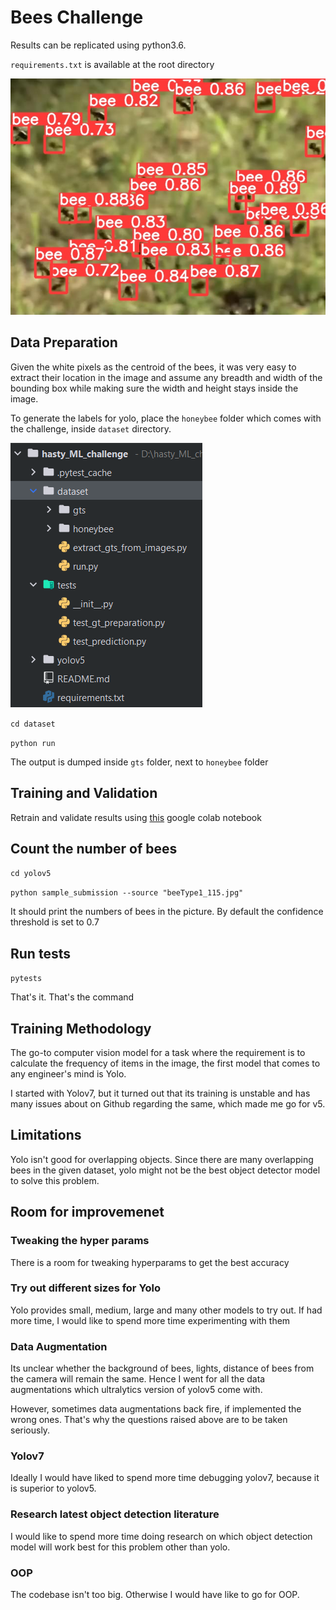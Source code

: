 # Bees Challenge

Results can be replicated using python3.6. 

`requirements.txt` is available at the root directory

![](yolov5/runs/detect/exp15/beeType1_115.jpg)

## Data Preparation

Given the white pixels as the centroid of the bees, it was very easy to extract their location in the image and assume any breadth and width of the bounding box while making sure the width and height stays inside the image.

To generate the labels for yolo, place the `honeybee` folder which comes with the challenge, inside `dataset` directory.

![](directory_structure.PNG)

`cd dataset`

`python run`

The output is dumped inside `gts` folder, next to `honeybee` folder

## Training and Validation

Retrain and validate results using [this](https://colab.research.google.com/drive/1mOusdHw_g4iavgD0FrCcc_asQ6a4e9gc?usp=sharing) google colab notebook

## Count the number of bees

`cd yolov5`

`python sample_submission --source "beeType1_115.jpg"`

It should print the numbers of bees in the picture. By default the confidence threshold is set to 0.7

## Run tests

`pytests`

That's it. That's the command

## Training Methodology

The go-to computer vision model for a task where the requirement is to calculate the frequency of items in the image, the first model that comes to any engineer's mind is Yolo.

I started with Yolov7, but it turned out that its training is unstable and has many issues about on Github regarding the same, which made me go for v5.

## Limitations

Yolo isn't good for overlapping objects. Since there are many overlapping bees in the given dataset, yolo might not be the best object detector model to solve this problem.

## Room for improvemenet


### Tweaking the hyper params

There is a room for tweaking hyperparams to get the best accuracy

### Try out different sizes for Yolo

Yolo provides small, medium, large and many other models to try out. If had more time, I would like to spend more time experimenting with them

### Data Augmentation

Its unclear whether the background of bees, lights, distance of bees from the camera will remain the same. Hence I went for all the data augmentations which ultralytics version of yolov5 come with.

However, sometimes data augmentations back fire, if implemented the wrong ones. That's why the questions raised above are to be taken seriously.

### Yolov7

Ideally I would have liked to spend more time debugging yolov7, because it is superior to yolov5.

### Research latest object detection literature

I would like to spend more time doing research on which object detection model will work best for this problem other than yolo.

### OOP

The codebase isn't too big. Otherwise I would have like to go for OOP.